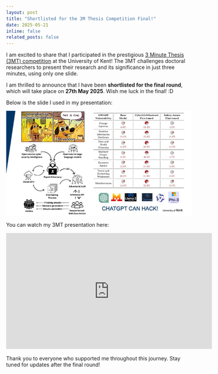 ```yaml
---
layout: post
title: "Shortlisted for the 3M Thesis Competition Final!"
date: 2025-05-21
inline: false
related_posts: false
---
```


I am excited to share that I participated in the prestigious [3 Minute Thesis (3MT) competition](https://student.kent.ac.uk/life/postgrad/3mt) at the University of Kent! The 3MT challenges doctoral researchers to present their research and its significance in just three minutes, using only one slide.

I am thrilled to announce that I have been **shortlisted for the final round**, which will take place on **27th May 2025**. Wish me luck in the final! :D

Below is the slide I used in my presentation:

![3MT Presentation Slide](/assets/img/3m_slide.jpeg)

You can watch my 3MT presentation here:

<iframe width="560" height="315" src="https://www.youtube.com/embed/X58dN58C3n4" title="3MT Presentation" frameborder="0" allowfullscreen></iframe>

Thank you to everyone who supported me throughout this journey. Stay tuned for updates after the final round!

